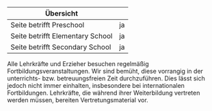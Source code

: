 | Übersicht | |
| --- | --- |
| Seite betrifft Preschool | ja |
| Seite betrifft Elementary School | ja |
| Seite betrifft Secondary School | ja |

Alle Lehrkräfte und Erzieher besuchen regelmäßig Fortbildungsveranstaltungen. Wir sind bemüht, diese vorrangig in der unterrichts- bzw. betreuungsfreien Zeit durchzuführen. Dies lässt sich jedoch nicht immer einhalten, insbesondere bei internationalen Fortbildungen. Lehrkräfte, die während ihrer Weiterbildung vertreten werden müssen, bereiten Vertretungsmaterial vor.